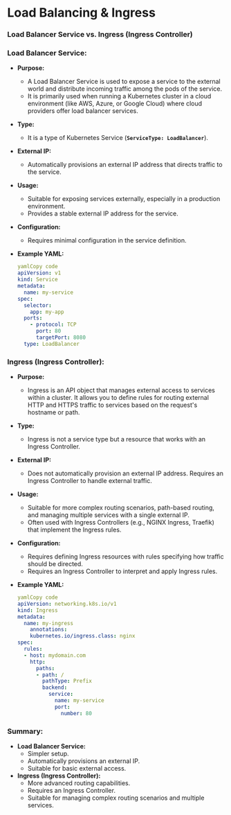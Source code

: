 # Load Balancing & Ingress

### **Load Balancer Service vs. Ingress (Ingress Controller)**

### Load Balancer Service:

- **Purpose:**
    - A Load Balancer Service is used to expose a service to the external world and distribute incoming traffic among the pods of the service.
    - It is primarily used when running a Kubernetes cluster in a cloud environment (like AWS, Azure, or Google Cloud) where cloud providers offer load balancer services.
- **Type:**
    - It is a type of Kubernetes Service (**`ServiceType: LoadBalancer`**).
- **External IP:**
    - Automatically provisions an external IP address that directs traffic to the service.
- **Usage:**
    - Suitable for exposing services externally, especially in a production environment.
    - Provides a stable external IP address for the service.
- **Configuration:**
    - Requires minimal configuration in the service definition.
- **Example YAML:**
    
    ```yaml
    yamlCopy code
    apiVersion: v1
    kind: Service
    metadata:
      name: my-service
    spec:
      selector:
        app: my-app
      ports:
        - protocol: TCP
          port: 80
          targetPort: 8080
      type: LoadBalancer
    
    ```
    

### Ingress (Ingress Controller):

- **Purpose:**
    - Ingress is an API object that manages external access to services within a cluster. It allows you to define rules for routing external HTTP and HTTPS traffic to services based on the request's hostname or path.
- **Type:**
    - Ingress is not a service type but a resource that works with an Ingress Controller.
- **External IP:**
    - Does not automatically provision an external IP address. Requires an Ingress Controller to handle external traffic.
- **Usage:**
    - Suitable for more complex routing scenarios, path-based routing, and managing multiple services with a single external IP.
    - Often used with Ingress Controllers (e.g., NGINX Ingress, Traefik) that implement the Ingress rules.
- **Configuration:**
    - Requires defining Ingress resources with rules specifying how traffic should be directed.
    - Requires an Ingress Controller to interpret and apply Ingress rules.
- **Example YAML:**
    
    ```yaml
    yamlCopy code
    apiVersion: networking.k8s.io/v1
    kind: Ingress
    metadata:
      name: my-ingress
    	annotations:
        kubernetes.io/ingress.class: nginx
    spec:
      rules:
      - host: mydomain.com
        http:
          paths:
          - path: /
            pathType: Prefix
            backend:
              service:
                name: my-service
                port:
                  number: 80
    
    ```
    

### Summary:

- **Load Balancer Service:**
    - Simpler setup.
    - Automatically provisions an external IP.
    - Suitable for basic external access.
- **Ingress (Ingress Controller):**
    - More advanced routing capabilities.
    - Requires an Ingress Controller.
    - Suitable for managing complex routing scenarios and multiple services.
